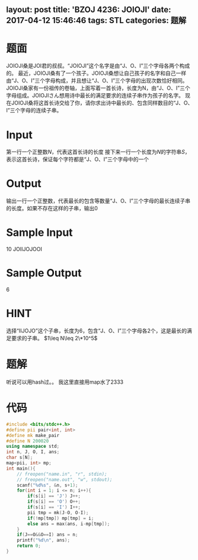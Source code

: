 layout: post
title: 'BZOJ 4236: JOIOJI'
date: 2017-04-12 15:46:46
tags: STL
categories: 题解
---
# 题面
JOIOJI桑是JOI君的叔叔。“JOIOJI”这个名字是由“J、O、I”三个字母各两个构成的。
最近，JOIOJI桑有了一个孩子。JOIOJI桑想让自己孩子的名字和自己一样由“J、O、I”三个字母构成，并且想让“J、O、I”三个字母的出现次数恰好相同。
JOIOJI桑家有一份祖传的卷轴，上面写着一首长诗，长度为N，由“J、O、I”三个字母组成。JOIOJIさん想用诗中最长的满足要求的连续子串作为孩子的名字。
现在JOIOJI桑将这首长诗交给了你，请你求出诗中最长的、包含同样数目的“J、O、I”三个字母的连续子串。

# Input
第一行一个正整数$N$，代表这首长诗的长度
接下来一行一个长度为$N$的字符串$S$，表示这首长诗，保证每个字符都是“J、O、I”三个字母中的一个


# Output
输出一行一个正整数，代表最长的包含等数量“J、O、I”三个字母的最长连续子串的长度。如果不存在这样的子串，输出$0$

# Sample Input
10
JOIIJOJOOI

# Sample Output
6

# HINT
选择“IIJOJO”这个子串，长度为6，包含“J、O、I”三个字母各2个，这是最长的满足要求的子串。
$1\leq N\leq 2\*10^5$

# 题解
听说可以用hash过。。
我这里直接用map水了2333

# 代码
```cpp
#include <bits/stdc++.h>
#define pii pair<int, int>
#define mk make_pair
#define N 200020
using namespace std;
int n, J, O, I, ans;
char s[N];
map<pii, int> mp;
int main(){
	// freopen("name.in", "r", stdin);
	// freopen("name.out", "w", stdout);
	scanf("%d%s", &n, s+1);
	for(int i = 1; i <= n; i++){
		if(s[i] == 'J') J++;
		if(s[i] == 'O') O++;
		if(s[i] == 'I') I++;
		pii tmp = mk(J-O, O-I);
		if(!mp[tmp]) mp[tmp] = i;
		else ans = max(ans, i-mp[tmp]);
	}
	if(J==O&&O==I) ans = n;
	printf("%d\n", ans);
	return 0;
}
```